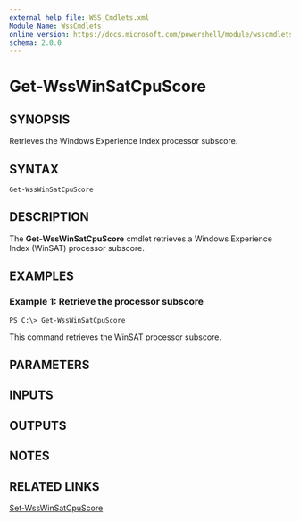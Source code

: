 ```yaml
---
external help file: WSS_Cmdlets.xml
Module Name: WssCmdlets
online version: https://docs.microsoft.com/powershell/module/wsscmdlets/get-wsswinsatcpuscore?view=windowsserver2012-ps&wt.mc_id=ps-gethelp
schema: 2.0.0
---
```


# Get-WssWinSatCpuScore

## SYNOPSIS
Retrieves the Windows Experience Index processor subscore.

## SYNTAX

```
Get-WssWinSatCpuScore
```

## DESCRIPTION
The **Get-WssWinSatCpuScore** cmdlet retrieves a Windows Experience Index (WinSAT) processor subscore.

## EXAMPLES

### Example 1: Retrieve the processor subscore
```
PS C:\> Get-WssWinSatCpuScore
```

This command retrieves the WinSAT processor subscore.

## PARAMETERS

## INPUTS

## OUTPUTS

## NOTES

## RELATED LINKS

[Set-WssWinSatCpuScore](./Set-WssWinSatCpuScore.md)

